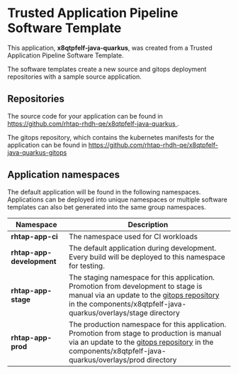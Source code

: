 # Trusted Application Pipeline Software Template

This application, **x8qtpfelf-java-quarkus**, was created from a Trusted Application Pipeline Software Template.

The software templates create a new source and gitops deployment repositories with a sample source application. 

## Repositories

The source code for your application can be found in [https://github.com/rhtap-rhdh-qe/x8qtpfelf-java-quarkus ](https://github.com/rhtap-rhdh-qe/x8qtpfelf-java-quarkus ).
 
The gitops repository, which contains the kubernetes manifests for the application can be found in 
[https://github.com/rhtap-rhdh-qe/x8qtpfelf-java-quarkus-gitops ](https://github.com/rhtap-rhdh-qe/x8qtpfelf-java-quarkus-gitops ) 

## Application namespaces 

The default application will be found in the following namespaces. Applications can be deployed into unique namespaces or multiple software templates can also bet generated into the same group namespaces.  

|  Namespace   |  Description   |  
| -------- | -------- |
| **rhtap-app-ci** | The namespace used for CI workloads |
| **rhtap-app-development** | The default application during development. Every build will be deployed to this namespace for testing. |
| **rhtap-app-stage** | The staging namespace for this application. Promotion from development to stage is manual via an update to the [gitops repository](https://github.com/rhtap-rhdh-qe/x8qtpfelf-java-quarkus-gitops ) in the components/x8qtpfelf-java-quarkus/overlays/stage directory |
| **rhtap-app-prod** | The production namespace for this application. Promotion from stage to production is manual via an update to the [gitops repository](https://github.com/rhtap-rhdh-qe/x8qtpfelf-java-quarkus-gitops ) in the components/x8qtpfelf-java-quarkus/overlays/prod directory |